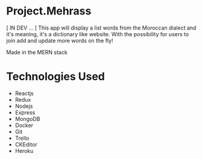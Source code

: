 # Project.Mehrass
[ IN DEV ... ] This app will display a list words from the Moroccan dialect and it's meaning, it's a dictionary like website.
With the possibility for users to join add and update more words on the fly!

Made in the MERN stack

# Technologies Used
* Reactjs
* Redux
* Nodejs
* Express
* MongoDB
* Docker
* Git
* Trello
* CKEditor
* Heroku
